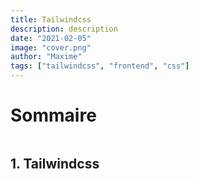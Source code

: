 ```yaml
---
title: Tailwindcss
description: description
date: "2021-02-05"
image: "cover.png"
author: "Maxime"
tags: ["tailwindcss", "frontend", "css"]
---
```


# Sommaire

```toc

```

## 1. Tailwindcss
